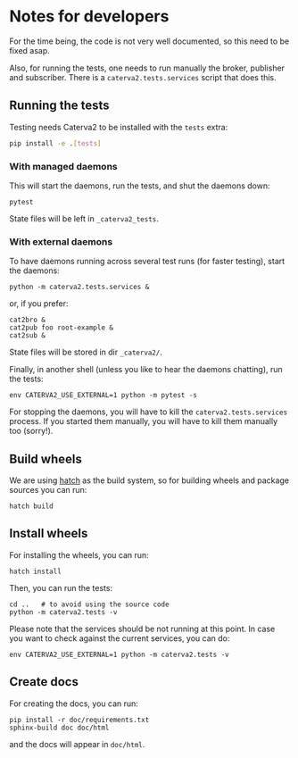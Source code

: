 # Notes for developers

For the time being, the code is not very well documented, so this need to be fixed asap.

Also, for running the tests, one needs to run manually the broker, publisher and subscriber.
There is a `caterva2.tests.services` script that does this.

## Running the tests

Testing needs Caterva2 to be installed with the `tests` extra:

```sh
pip install -e .[tests]
```

### With managed daemons

This will start the daemons, run the tests, and shut the daemons down:

```shell
pytest
```

State files will be left in `_caterva2_tests`.

### With external daemons

To have daemons running across several test runs (for faster testing), start the daemons:

```shell
python -m caterva2.tests.services &
```

or, if you prefer:

```shell
cat2bro &
cat2pub foo root-example &
cat2sub &
```

State files will be stored in dir `_caterva2/`.

Finally, in another shell (unless you like to hear the daemons chatting), run the tests:

```shell
env CATERVA2_USE_EXTERNAL=1 python -m pytest -s
```

For stopping the daemons, you will have to kill the `caterva2.tests.services` process.
If you started them manually, you will have to kill them manually too (sorry!).

## Build wheels

We are using [hatch](https://hatch.pypa.io) as the build system, so for building wheels and
package sources you can run:

```shell
hatch build
```

## Install wheels

For installing the wheels, you can run:

```shell
hatch install
```

Then, you can run the tests:

```shell
cd ..   # to avoid using the source code
python -m caterva2.tests -v
```

Please note that the services should be not running at this point.  In case you want to check against
the current services, you can do:

```shell
env CATERVA2_USE_EXTERNAL=1 python -m caterva2.tests -v
```

## Create docs

For creating the docs, you can run:

```shell
pip install -r doc/requirements.txt
sphinx-build doc doc/html
```

and the docs will appear in `doc/html`.
